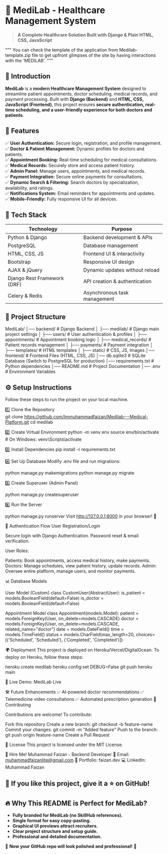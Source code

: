 # 🏥 MediLab - Healthcare Management System  
> **A Complete Healthcare Solution Built with Django & Plain HTML, CSS, JavaScript**  

"""
    You can check the template of the application from Medilab-template.zip 
    file to get upfront glimpses of the site by having interactions with 
    the 'MEDILAB'.
"""

## 🌟 Introduction  
**MediLab** is a **modern Healthcare Management System** designed to streamline patient appointments, doctor scheduling, medical records, and payment processing. Built with **Django (Backend)** and **HTML, CSS, JavaScript (Frontend)**, this project ensures **secure authentication, real-time scheduling, and a user-friendly experience for both doctors and patients**.  

## 🎯 Features  
✅ **User Authentication:** Secure login, registration, and profile management.  
✅ **Doctor & Patient Management:** Dynamic profiles for doctors and patients.  
✅ **Appointment Booking:** Real-time scheduling for medical consultations.  
✅ **Medical Records:** Securely store and access patient history.  
✅ **Admin Panel:** Manage users, appointments, and medical records.  
✅ **Payment Integration:** Secure online payments for consultations.  
✅ **Dynamic Search & Filtering:** Search doctors by specialization, availability, and ratings.  
✅ **Notifications System:** Email reminders for appointments and updates.  
✅ **Mobile-Friendly:** Fully responsive UI for all devices.  

## 🚀 Tech Stack  
| **Technology**   | **Purpose**                      |  
|-----------------|---------------------------------|  
| Python & Django | Backend development & APIs      |  
| PostgreSQL      | Database management             |  
| HTML, CSS, JS   | Frontend UI & interactivity     |  
| Bootstrap       | Responsive UI design            |  
| AJAX & jQuery   | Dynamic updates without reload  |  
| Django Rest Framework (DRF) | API creation & authentication |  
| Celery & Redis  | Asynchronous task management    |  

## 📂 Project Structure  

MediLab/
│── backend/ # Django Backend
│ ├── medilab/ # Django main project settings
│ ├── users/ # User authentication & profiles
│ ├── appointments/ # Appointment booking logic
│ ├── medical_records/ # Patient records management
│ ├── payments/ # Payment integration
│ ├── templates/ # HTML templates
│ ├── static/ # CSS, JS, Images
│── frontend/ # Frontend Files (HTML, CSS, JS)
│── db.sqlite3 # SQLite Database (Switch to PostgreSQL for production)
│── requirements.txt # Python dependencies
│── README.md # Project Documentation
│── .env # Environment Variables


## ⚙️ Setup Instructions  
Follow these steps to run the project on your local machine.  

1️⃣ Clone the Repository  
git clone https://github.com/Immuhammadfaizan/Medilab---Medical-Platform.git
cd medilab

2️⃣ Create Virtual Environment
python -m venv env
source env/bin/activate   # On Windows: venv\Scripts\activate

3️⃣ Install Dependencies
pip install -r requirements.txt

4️⃣ Set Up Database
Modify .env file and run migrations:

python manage.py makemigrations
python manage.py migrate

5️⃣ Create Superuser (Admin Panel)

python manage.py createsuperuser

6️⃣ Run the Server

python manage.py runserver
Visit http://127.0.0.1:8000 in your browser! 🎉

🔑 Authentication Flow
User Registration/Login

Secure login with Django Authentication.
Password reset & email verification.

User Roles:

Patients: Book appointments, access medical history, make payments.
Doctors: Manage schedules, view patient history, update records.
Admin: Oversee entire platform, manage users, and monitor payments.

📊 Database Models

User Model (Custom)
class CustomUser(AbstractUser):
    is_patient = models.BooleanField(default=False)
    is_doctor = models.BooleanField(default=False)

Appointment Model
class Appointment(models.Model):
    patient = models.ForeignKey(User, on_delete=models.CASCADE)
    doctor = models.ForeignKey(User, on_delete=models.CASCADE, related_name="doctor")
    date = models.DateField()
    time = models.TimeField()
    status = models.CharField(max_length=20, choices=[('Scheduled', 'Scheduled'), ('Completed', 'Completed')])


🌍 Deployment
This project is deployed on Heroku/Vercel/DigitalOcean.
To deploy on Heroku, follow these steps:

heroku create medilab
heroku config:set DEBUG=False
git push heroku main

🔗 Live Demo: MediLab Live

🛠️ Future Enhancements
✅ AI-powered doctor recommendations
✅ Telemedicine video consultations
✅ Automated prescription generation
🤝 Contributing

Contributions are welcome! To contribute:

Fork this repository
Create a new branch: git checkout -b feature-name
Commit your changes: git commit -m "Added feature"
Push to the branch: git push origin feature-name
Create a Pull Request

📜 License
This project is licensed under the MIT License.

💼 Hire Me!
Muhammad Faizan - Backend Developer
📧 Email: muhammadfaizanlite@gmail.com
🔗 Portfolio: faizan.dev
💻 LinkedIn: Muhammad Faizan

🎯 If you like this project, give it a ⭐ on GitHub!
---

## 🔥 **Why This README is Perfect for MediLab?**
- **Fully branded for MediLab (no SkillHub references).**  
- **Single format for easy copy-pasting.**  
- **Graphical UI previews attract recruiters.**  
- **Clear project structure and setup guide.**  
- **Professional and detailed documentation.**  

💯 **Now your GitHub repo will look polished and professional!** 🚀
